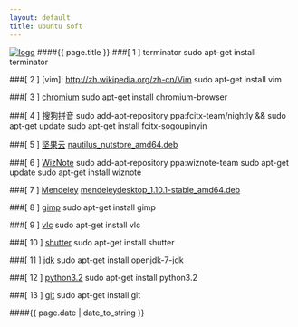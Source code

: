 ```yaml
---
layout: default
title: ubuntu soft
---
```

[![logo](/favicon.ico)](http://agronomyinfo.tk/)
####{{ page.title }}
###\[ 1 \] terminator
	sudo apt-get install terminator

###\[ 2 \] [vim]: <http://zh.wikipedia.org/zh-cn/Vim>
	sudo apt-get install vim
	
###\[ 3 \] [chromium](http://zh.wikipedia.org/wiki/Chromium)
	sudo apt-get install chromium-browser
	
###\[ 4 \] 搜狗拼音
	sudo add-apt-repository ppa:fcitx-team/nightly && sudo apt-get update
	sudo apt-get install fcitx-sogoupinyin
	
###\[ 5 \] [坚果云](http://wiki.linuxdeepin.com/index.php?title=%E5%9D%9A%E6%9E%9C%E4%BA%91)
	[nautilus_nutstore_amd64.deb](https://jianguoyun.com/static/exe/installer/ubuntu/nautilus_nutstore_amd64.deb)
	
###\[ 6 \] [WizNote](http://www.wiz.cn/index.html)
	sudo add-apt-repository ppa:wiznote-team
	sudo apt-get update
	sudo apt-get install wiznote
	
###\[ 7 \] [Mendeley](http://en.wikipedia.org/wiki/Mendeley)
	[mendeleydesktop_1.10.1-stable_amd64.deb](http://download.mendeley.com/apt/pool/main/m/mendeleydesktop/mendeleydesktop_1.10.1-stable_amd64.deb)
	
###\[ 8 \] [gimp](http://zh.wikipedia.org/wiki/GIMP)
	sudo apt-get install gimp
	
###\[ 9 \] [vlc](http://zh.wikipedia.org/wiki/VLC%E5%A4%9A%E5%AA%92%E9%AB%94%E6%92%AD%E6%94%BE%E5%99%A8)
	sudo apt-get install vlc
	
###\[ 10 \] [shutter](http://shutter-project.org/)
	sudo apt-get install shutter
	
###\[ 11 \] [jdk](http://zh.wikipedia.org/wiki/JDK)
	sudo apt-get install openjdk-7-jdk
	
###\[ 12 \] [python3.2](http://zh.wikipedia.org/wiki/Python)
	sudo apt-get install python3.2
	
###\[ 13 \] [git](http://zh.wikipedia.org/wiki/Git)
	sudo apt-get install git
	
####{{ page.date | date_to_string }}
